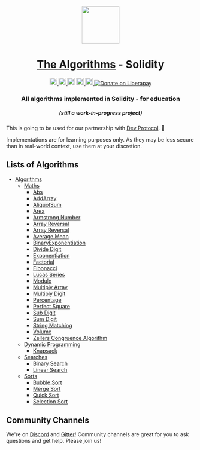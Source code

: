 <div align="center">
<!-- Title: -->
  <a href="https://github.com/TheAlgorithms/">
    <img src="https://raw.githubusercontent.com/TheAlgorithms/website/1cd824df116b27029f17c2d1b42d81731f28a920/public/logo.svg" height="100">
  </a>
  <h1><a href="https://github.com/TheAlgorithms/">The Algorithms</a> - Solidity</h1>
<!-- Labels: -->
  <!-- First row: -->
  <a href="https://gitpod.io/#https://github.com/TheAlgorithms/Solidity">
    <img src="https://img.shields.io/badge/Gitpod-Ready--to--Code-blue?logo=gitpod&style=flat-square" height="20" alt="Gitpod Ready-to-Code">
  </a>
  <a href="https://github.com/TheAlgorithms/Solidity/blob/master/CONTRIBUTING.md">
    <img src="https://img.shields.io/static/v1.svg?label=Contributions&message=Welcome&color=0059b3&style=flat-square" height="20" alt="Contributions Welcome">
  </a>
  <img src="https://img.shields.io/github/repo-size/TheAlgorithms/Solidity.svg?label=Repo%20size&style=flat-square" height="20">
  <a href="https://discord.gg/c7MnfGFGa6">
    <img src="https://img.shields.io/discord/808045925556682782.svg?logo=discord&colorB=7289DA&style=flat-square" height="20" alt="Discord chat">
  </a>
  <a href="https://gitter.im/TheAlgorithms">
    <img src="https://img.shields.io/badge/Chat-Gitter-ff69b4.svg?label=Chat&logo=gitter&style=flat-square" height="20" alt="Gitter chat">
  </a>
  <a href="https://liberapay.com/TheAlgorithms/donate">
    <img src="https://liberapay.com/assets/widgets/donate.svg" alt="Donate on Liberapay">
  </a>
<!-- Short description: -->
  <h3>All algorithms implemented in Solidity - for education</h3>
  <h5>(still a work-in-progress project)</h5>

</div>

This is going to be used for our partnership with [Dev Protocol](https://devprotocol.xyz). 🚀

Implementations are for learning purposes only. As they may be less secure than in real-world context, use them at your discretion.

## Lists of Algorithms

- [Algorithms](./src)
  - [Maths](./src/Maths)
    - [Abs](./src/Maths/Abs.sol)
    - [AddArray](./src/Maths/AddArray.sol)
    - [AliquotSum](./src/Maths/AliquotSum.sol)
    - [Area](./src/Maths/Area.sol)
    - [Armstrong Number](./src/Maths/armstrongNumber.sol)
    - [Array Reversal](./src/Maths/ReverseArray.sol)
    - [Array Reversal](./src/Maths/ReverseArray.sol)
    - [Average Mean](./src/Maths/AverageMean.sol)
    - [BinaryExponentiation](./src/Maths/BinaryExponentiation.sol)
    - [Divide Digit](./src/Maths/divideDigit.sol)
    - [Exponentiation](./src/Maths/exponentiation.sol)
    - [Factorial](./src/Maths/factorial.sol)
    - [Fibonacci](./src/Maths/fibonacci.sol)
    - [Lucas Series](./src/Maths/lucasSeries.sol)
    - [Modulo](./src/Maths/modulo.sol)
    - [Multiply Array](./src/Maths/MulArray.sol)
    - [Multiply Digit](./src/Maths/multiplyDigit.sol)
    - [Percentage](./src/Maths/Percentage.sol)
    - [Perfect Square](./src/Maths/perfectSquare.sol)
    - [Sub Digit](./src/Maths/subDigit.sol)
    - [Sum Digit](./src/Maths/subDigit.sol)
    - [String Matching](./src/Maths/stringMatch.sol)
    - [Volume](./src/Maths/volume.sol)
    - [Zellers Congruence Algorithm](./src/Maths/zellersCongruenceAlgorithm.sol)
  - [Dynamic Programming](./src/DynamicProgramming)
    - [Knapsack](./src/DynamicProgramming/Knapsack.sol)
  - [Searches](./src/Searches)
    - [Binary Search](./src/Searches/BinarySearch.sol)
    - [Linear Search](./src/Searches/LinearSearch.sol)
  - [Sorts](./src/Sorts)
    - [Bubble Sort](./src/Sorts/BubbleSort.sol)
    - [Merge Sort](./src/Sorts/MergeSort.sol)
    - [Quick Sort](./src/Sorts/QuickSort.sol)
    - [Selection Sort](./src/Sorts/SelectionSort.sol)

## Community Channels

We're on [Discord](https://discord.gg/c7MnfGFGa6) and [Gitter](https://gitter.im/TheAlgorithms)! Community channels are great for you to ask questions and get help. Please join us!
